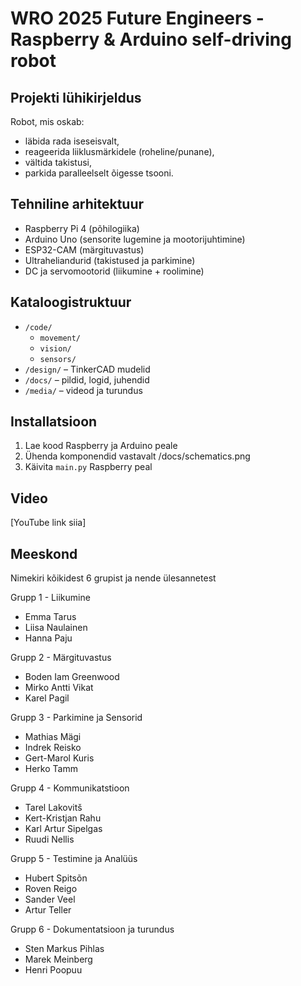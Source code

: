 # WRO 2025 Future Engineers - Raspberry & Arduino self-driving robot

## Projekti lühikirjeldus
Robot, mis oskab:
- läbida rada iseseisvalt,
- reageerida liiklusmärkidele (roheline/punane),
- vältida takistusi,
- parkida paralleelselt õigesse tsooni.

## Tehniline arhitektuur
- Raspberry Pi 4 (põhilogiika)
- Arduino Uno (sensorite lugemine ja mootorijuhtimine)
- ESP32-CAM (märgituvastus)
- Ultraheliandurid (takistused ja parkimine)
- DC ja servomootorid (liikumine + roolimine)

## Kataloogistruktuur
- `/code/`
  - `movement/`
  - `vision/`
  - `sensors/`
- `/design/` – TinkerCAD mudelid
- `/docs/` – pildid, logid, juhendid
- `/media/` – videod ja turundus

## Installatsioon
1. Lae kood Raspberry ja Arduino peale
2. Ühenda komponendid vastavalt /docs/schematics.png
3. Käivita `main.py` Raspberry peal

## Video
[YouTube link siia]

## Meeskond
Nimekiri kõikidest 6 grupist ja nende ülesannetest

Grupp 1 - Liikumine
- Emma Tarus
- Liisa Naulainen
- Hanna Paju

Grupp 2 - Märgituvastus
- Boden Iam Greenwood
- Mirko Antti Vikat
- Karel Pagil

Grupp 3 - Parkimine ja Sensorid
- Mathias Mägi 
- Indrek Reisko
- Gert-Marol Kuris
- Herko Tamm

Grupp 4 - Kommunikatstioon
- Tarel Lakovitš
- Kert-Kristjan Rahu
- Karl Artur Sipelgas
- Ruudi Nellis
  
Grupp 5 - Testimine ja Analüüs
- Hubert Spitsõn
- Roven Reigo
- Sander Veel
- Artur Teller

Grupp 6 - Dokumentatsioon ja turundus
- Sten Markus Pihlas
- Marek Meinberg
- Henri Poopuu
